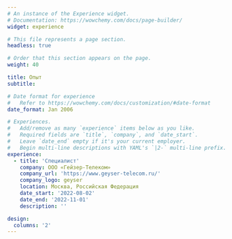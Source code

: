 ```yaml
---
# An instance of the Experience widget.
# Documentation: https://wowchemy.com/docs/page-builder/
widget: experience

# This file represents a page section.
headless: true

# Order that this section appears on the page.
weight: 40

title: Опыт
subtitle:

# Date format for experience
#   Refer to https://wowchemy.com/docs/customization/#date-format
date_format: Jan 2006

# Experiences.
#   Add/remove as many `experience` items below as you like.
#   Required fields are `title`, `company`, and `date_start`.
#   Leave `date_end` empty if it's your current employer.
#   Begin multi-line descriptions with YAML's `|2-` multi-line prefix.
experience:
  - title: 'Специалист'
    company: ООО «Гейзер-Телеком»
    company_url: 'https://www.geyser-telecom.ru/'
    company_logo: geyser
    location: Москва, Российская Федерация
    date_start: '2022-08-02'
    date_end: '2022-11-01'
    description: ''

design:
  columns: '2'
---
```

